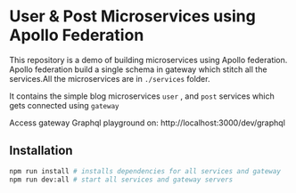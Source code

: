# User & Post Microservices using Apollo Federation

This repository is a demo of building microservices using Apollo federation. Apollo federation build a single schema in gateway which stitch all the services.All the microservices are in `./services` folder.

It contains the simple blog microservices `user` , and `post` services which gets connected using `gateway`

Access gateway Graphql playground on: http://localhost:3000/dev/graphql

## Installation

```bash
npm run install # installs dependencies for all services and gateway
npm run dev:all # start all services and gateway servers
```
